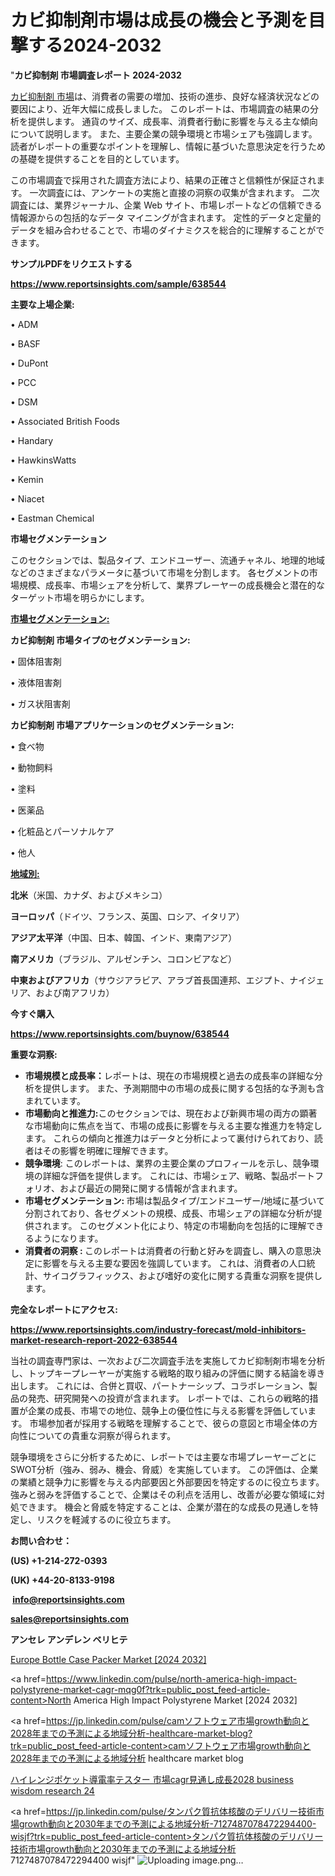 # カビ抑制剤市場は成長の機会と予測を目撃する2024-2032

"<strong>カビ抑制剤 市場調査レポート 2024-2032</strong>

<a href=https://www.reportsinsights.com/sample/638544>カビ抑制剤 市場</a>は、消費者の需要の増加、技術の進歩、良好な経済状況などの要因により、近年大幅に成長しました。 このレポートは、市場調査の結果の分析を提供します。 通貨のサイズ、成長率、消費者行動に影響を与える主な傾向について説明します。 また、主要企業の競争環境と市場シェアも強調します。 読者がレポートの重要なポイントを理解し、情報に基づいた意思決定を行うための基礎を提供することを目的としています。

この市場調査で採用された調査方法により、結果の正確さと信頼性が保証されます。 一次調査には、アンケートの実施と直接の洞察の収集が含まれます。 二次調査には、業界ジャーナル、企業 Web サイト、市場レポートなどの信頼できる情報源からの包括的なデータ マイニングが含まれます。 定性的データと定量的データを組み合わせることで、市場のダイナミクスを総合的に理解することができます。

<strong><b>サンプルPDFをリクエストする</b></strong>

<a href=https://www.reportsinsights.com/sample/638544><strong><u>https://www.reportsinsights.com/sample/638544</u></strong></a>

<strong>主要な上場企業:</strong>

• ADM

• BASF

• DuPont

• PCC

• DSM

• Associated British Foods

• Handary

• HawkinsWatts

• Kemin

• Niacet

• Eastman Chemical

<strong>市場セグメンテーション</strong>

このセクションでは、製品タイプ、エンドユーザー、流通チャネル、地理的地域などのさまざまなパラメータに基づいて市場を分割します。 各セグメントの市場規模、成長率、市場シェアを分析して、業界プレーヤーの成長機会と潜在的なターゲット市場を明らかにします。

<strong><u>市場セグメンテーション</u></strong><strong><u>:</u></strong>

<strong>カビ抑制剤 市場タイプのセグメンテーション:</strong>

• 固体阻害剤

• 液体阻害剤

• ガス状阻害剤

<strong>カビ抑制剤 市場アプリケーションのセグメンテーション:</strong>

• 食べ物

• 動物飼料

• 塗料

• 医薬品

• 化粧品とパーソナルケア

• 他人

<strong><u>地域別</u></strong><strong><u>:</u></strong>

<strong>北米</strong>（米国、カナダ、およびメキシコ）

<strong>ヨーロッパ</strong>（ドイツ、フランス、英国、ロシア、イタリア）

<strong>アジア太平洋</strong>（中国、日本、韓国、インド、東南アジア）

<strong>南アメリカ</strong>（ブラジル、アルゼンチン、コロンビアなど）

<strong>中東およびアフリカ</strong>（サウジアラビア、アラブ首長国連邦、エジプト、ナイジェリア、および南アフリカ）

<strong>今すぐ購入</strong>

<a href=https://www.reportsinsights.com/buynow/638544><strong><u>https://www.reportsinsights.com/buynow/638544</u></strong></a>

<strong>重要な洞察:</strong>
<ul>
  <li><strong>市場規模と成長率：</strong>レポートは、現在の市場規模と過去の成長率の詳細な分析を提供します。 また、予測期間中の市場の成長に関する包括的な予測も含まれています。</li>
  <li><strong>市場動向と推進力:</strong>このセクションでは、現在および新興市場の両方の顕著な市場動向に焦点を当て、市場の成長に影響を与える主要な推進力を特定します。 これらの傾向と推進力はデータと分析によって裏付けられており、読者はその影響を明確に理解できます。</li>
  <li><strong>競争環境</strong>: このレポートは、業界の主要企業のプロフィールを示し、競争環境の詳細な評価を提供します。 これには、市場シェア、戦略、製品ポートフォリオ、および最近の開発に関する情報が含まれます。</li>
  <li><strong>市場セグメンテーション: </strong>市場は製品タイプ/エンドユーザー/地域に基づいて分割されており、各セグメントの規模、成長、市場シェアの詳細な分析が提供されます。 このセグメント化により、特定の市場動向を包括的に理解できるようになります。</li>
  <li><strong>消費者の洞察 : </strong>このレポートは消費者の行動と好みを調査し、購入の意思決定に影響を与える主要な要因を強調しています。 これは、消費者の人口統計、サイコグラフィックス、および嗜好の変化に関する貴重な洞察を提供します。</li>
</ul>
<strong>完全なレポートにアクセス:</strong>

<a href=https://www.reportsinsights.com/industry-forecast/mold-inhibitors-market-research-report-2022-638544><strong><u><b>https://www.reportsinsights.com/industry-forecast/mold-inhibitors-market-research-report-2022-638544</b></u></strong></a>

当社の調査専門家は、一次および二次調査手法を実施してカビ抑制剤市場を分析し、トップキープレーヤーが実施する戦略的取り組みの評価に関する結論を導き出します。 これには、合併と買収、パートナーシップ、コラボレーション、製品の発売、研究開発への投資が含まれます。 レポートでは、これらの戦略的措置が企業の成長、市場での地位、競争上の優位性に与える影響を評価しています。 市場参加者が採用する戦略を理解することで、彼らの意図と市場全体の方向性についての貴重な洞察が得られます。

競争環境をさらに分析するために、レポートでは主要な市場プレーヤーごとにSWOT分析（強み、弱み、機会、脅威）を実施しています。 この評価は、企業の業績と競争力に影響を与える内部要因と外部要因を特定するのに役立ちます。 強みと弱みを評価することで、企業はその利点を活用し、改善が必要な領域に対処できます。 機会と脅威を特定することは、企業が潜在的な成長の見通しを特定し、リスクを軽減するのに役立ちます。

<strong>お問い合わせ：</strong>

<strong>(US) +1-214-272-0393</strong>

<strong>(UK) +44-20-8133-9198</strong>

<strong> </strong><a href=info@reportsinsights.com><strong><u>info@reportsinsights.com</u></strong></a>

<a href=sales@reportsinsights.com><strong><u>sales@reportsinsights.com</u></strong></a>

<strong>アンセレ アンデレン ベリヒテ</strong>

<a href=https://www.linkedin.com/pulse/europe-bottle-case-packer-market-in-depth-analysis-bcn9f/>Europe Bottle Case Packer Market [2024 2032]</a>

<a href=https://www.linkedin.com/pulse/north-america-high-impact-polystyrene-market-cagr-mqg0f?trk=public_post_feed-article-content>North America High Impact Polystyrene Market [2024 2032]</a>

<a href=https://jp.linkedin.com/pulse/camソフトウェア市場growth動向と2028年までの予測による地域分析-healthcare-market-blog?trk=public_post_feed-article-content>camソフトウェア市場growth動向と2028年までの予測による地域分析 healthcare market blog</a>

<a href=https://www.linkedin.com/pulse/ハイレンジポケット導電率テスター-市場cagr見通し成長2028-business-wisdom-research-24/>ハイレンジポケット導電率テスター 市場cagr見通し成長2028 business wisdom research 24</a>

<a href=https://jp.linkedin.com/pulse/タンパク質抗体核酸のデリバリー技術市場growth動向と2030年までの予測による地域分析-7127487078472294400-wisjf?trk=public_post_feed-article-content>タンパク質抗体核酸のデリバリー技術市場growth動向と2030年までの予測による地域分析 7127487078472294400 wisjf</a>"
![Uploading image.png…]()
